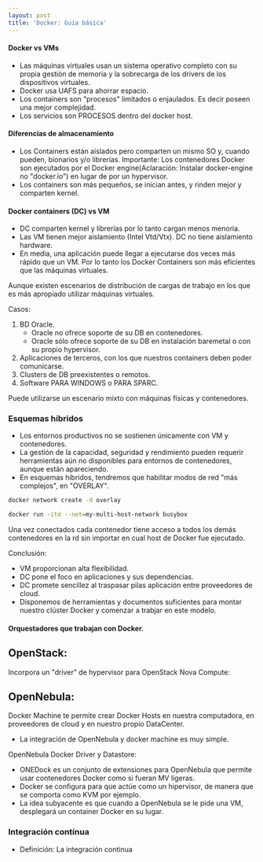```yaml
---
layout: post
title: 'Docker: Guía básica'
---
```

#### Docker vs VMs
- Las máquinas virtuales usan un sistema operativo completo con su propia gestión de memoria y la
sobrecarga de los drivers de los dispositivos virtuales. 
- Docker usa UAFS para ahorrar espacio. 
- Los containers son "procesos" limitados o enjaulados.  Es decir poseen una mejor complejidad.
- Los servicios son PROCESOS dentro del docker host. 

#### Diferencias de almacenamiento

- Los Containers están aislados pero comparten un mismo SO y, cuando pueden, bionarios y/o librerías.
Importante: Los contenedores Docker son ejecutados por el Docker engine(Aclaración: Instalar docker-engine
no "docker.io") en lugar de por un hypervisor.
- Los containers son más pequeños, se inician antes, y rinden mejor y comparten kernel.

#### Docker containers (DC) vs VM
- DC comparten kernel y librerías por lo tanto cargan menos menoria.
- Las VM tienen mejor aislamiento (Intel Vtd/Vtx). DC no tiene aislamiento hardware.
- En media, una aplicación puede llegar a ejecutarse dos veces más rápido que un VM.
Por lo tanto los Docker Containers son más eficientes que las máquinas virtuales.

Aunque existen escenarios de distribución de cargas de trabajo en los que es más apropiado utilizar máquinas virtuales.

Casos:
1. BD Oracle.
    - Oracle no ofrece soporte de su DB en contenedores.
    - Oracle sólo ofrece soporte de su DB en instalación baremetal o con su propio hypervisor.
2. Aplicaciones de terceros, con los que nuestros containers deben poder comunicarse.
3. Clusters de DB preexistentes o remotos.
4. Software PARA WINDOWS o PARA SPARC.

Puede utilizarse un escenario mixto con máquinas físicas y contenedores.

### Esquemas híbridos
- Los entornos productivos no se sostienen únicamente con VM y contenedores.
- La gestión de la capacidad, seguridad y rendimiento pueden requerir herramientas aún
no disponibles para entornos de contenedores, aunque están apareciendo.
- En esquemas híbridos, tendremos que habilitar modos de red "más complejos", en "OVERLAY".

```bash
docker network create -d overlay
```

```bash
docker run -itd --net=my-multi-host-network busybox
```

Una vez conectados cada contenedor tiene acceso a todos los demás contenedores en la rd
sin importar en cual host de Docker fue ejecutado.

Conclusión: 
- VM proporcionan alta flexibilidad.
- DC pone el foco en aplicaciones y sus dependencias.
- DC promete sencillez al traspasar pilas aplicación entre proveedores de cloud.
- Disponemos de herramientas y documentos suficientes para montar nuestro clúster Docker
y comenzar a trabjar en este modelo.



#### Orquestadores que trabajan con Docker.
## OpenStack:
Incorpora un "driver" de hypervisor para OpenStack Nova Compute:
## OpenNebula:
Docker Machine te permite crear Docker Hosts en nuestra computadora, en proveedores
de cloud y en nuestro propio DataCenter.
- La integración de OpenNebula y docker machine es muy simple.

OpenNebula Docker Driver y Datastore:
- ONEDock es un conjunto de extensiones para OpenNebula que permite usar contenedores
Docker como si fueran MV ligeras.
- Docker se configura para que actúe como un hipervisor, de manera que se comporta como
KVM por ejemplo.
- La idea subyacente es que cuando a OpenNebula se le pide una VM, desplegará un container
Docker en su lugar.

### Integración contínua
- Definición: La integración continua 



